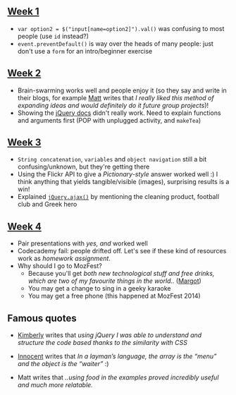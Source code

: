 ## [Week 1](https://github.com/RavensbourneWebMedia/WEB14203/blob/master/notes/week-1.md)

* `var option2 = $("input[name=option2]").val()` was confusing to most people (use `id` instead?)
* `event.preventDefault()` is way over the heads of many people: just don't use a `form` for an intro/beginner exercise

## [Week 2](https://github.com/RavensbourneWebMedia/WEB14203/blob/master/notes/week-2.md)

* Brain-swarming works well and people enjoy it (so they say and write in their blogs, for example [Matt](https://github.com/MatthewStarr) writes that *I really liked this method of expanding ideas and would definitely do it future group projects*)!
* Showing the [jQuery docs](http://api.jquery.com/on/) didn't really work. Need to explain functions and arguments first (POP with unplugged activity, and `makeTea`)

## [Week 3](https://github.com/RavensbourneWebMedia/WEB14203/blob/master/notes/week-3.md)

* `String concatenation`, `variables` and `object navigation` still a bit confusing/unknown, but they're getting there
* Using the Flickr API to give a *Pictionary-style* answer worked well :) I think anything that yields tangible/visible (images), surprising results is a win!
* Explained [`jQuery.ajax()`](http://api.jquery.com/jquery.ajax/) by mentioning the cleaning product, football club and Greek hero

## [Week 4](https://github.com/RavensbourneWebMedia/WEB14203/blob/master/notes/week-4.md)

* Pair presentations with *yes, and* worked well
* Codecademy fail: people drifted off. Let's see if these kind of resources work as *homework assignment*.
* Why should I go to MozFest?
	* Because you'll get *both new technological stuff and free drinks, which are two of my favourite things in the world..* ([Margot](https://github.com/Myrtilletamere))  
	* You may get a change to sing in a geeky karaoke
	* You may get a free phone (this happened at MozFest 2014)
	
	
	
	
## Famous quotes

* [Kimberly](https://github.com/kimberlys) writes that *using jQuery I was able to understand and structure the code based thanks to the similarity with CSS*

* [Innocent](https://github.com/InnocentSekajja) writes that *In a layman’s language, the array is the “menu” and the object is the “waiter”* :)	
* Matt writes that *..using food in the examples proved incredibly useful and much more relatable.*	